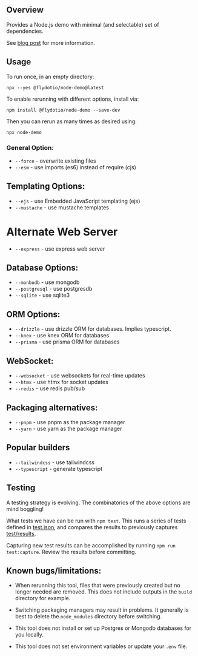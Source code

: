 ## Overview

Provides a Node.js demo with minimal (and selectable) set of dependencies.

See [blog post](https://fly.io/javascript-journal/vanilla-candy-sprinkles/) for more information.

## Usage

To run once, in an empty directory:

```
npx --yes @flydotio/node-demo@latest
```

To enable rerunning with different options, install via:

```
npm install @flydotio/node-demo --save-dev
```

Then you can rerun as many times as desired using:

```
npx node-demo
```

### General Option:

* `--force` - overwrite existing files
* `--esm` - use imports (es6) instead of require (cjs)

## Templating Options:

* `--ejs` - use Embedded JavaScript templating (ejs)
* `--mustache` - use mustache templates

# Alternate Web Server

* `--express` - use express web server

## Database Options:

* `--monbodb` - use mongodb
* `--postgresql` - use postgresdb
* `--sqlite` - use sqlite3

## ORM Options:

* `--drizzle` - use drizzle ORM for databases.  Implies typescript.
* `--knex` - use knex ORM for databases
* `--prisma` - use prisma ORM for databases

## WebSocket:

* `--websocket` - use websockets for real-time updates
* `--htmx` - use htmx for socket updates
* `--redis` - use redis pub/sub

## Packaging alternatives:

* `--pnpm` - use pnpm as the package manager
* `--yarn` - use yarn as the package manager

## Popular builders

* `--tailwindcss` - use tailwindcss
* `--typescript` - generate typescript

## Testing

A testing strategy is evolving.  The combinatorics of the above options are mind boggling!

What tests we have can be run with `npm test`.  This runs a series of tests defined in [test.json](./test/test.json), and compares the results to previously captures [test/results](./test/results/).

Capturing new test results can be accomplished by running `npm run test:capture`.  Review the results before committing.

## Known bugs/limitations:

* When rerunning this tool, files that were previously created but no longer needed are removed.  This does not include outputs in the `build` directory for example.

* Switching packaging managers may result in problems.  It generally is best to delete the `node_modules` directory before switching.

* This tool does not install or set up Postgres or Mongodb databases for you locally.

* This tool does not set environment variables or update your `.env` file.
